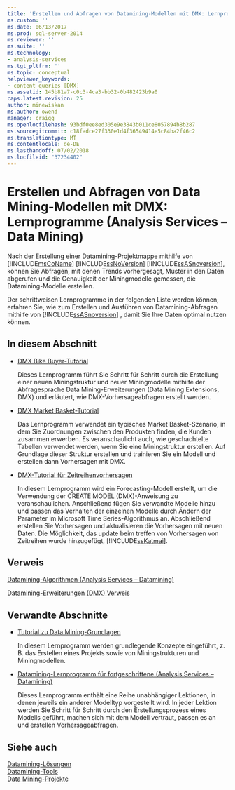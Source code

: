 ```yaml
---
title: 'Erstellen und Abfragen von Datamining-Modellen mit DMX: Lernprogramme (Analysis Services – Datamining) | Microsoft-Dokumentation'
ms.custom: ''
ms.date: 06/13/2017
ms.prod: sql-server-2014
ms.reviewer: ''
ms.suite: ''
ms.technology:
- analysis-services
ms.tgt_pltfrm: ''
ms.topic: conceptual
helpviewer_keywords:
- content queries [DMX]
ms.assetid: 145b81a7-c0c3-4ca3-bb32-0b482423b9a0
caps.latest.revision: 25
author: minewiskan
ms.author: owend
manager: craigg
ms.openlocfilehash: 93bdf0ee8ed305e9e3843b011ce8057894b8b287
ms.sourcegitcommit: c18fadce27f330e1d4f36549414e5c84ba2f46c2
ms.translationtype: MT
ms.contentlocale: de-DE
ms.lasthandoff: 07/02/2018
ms.locfileid: "37234402"
---
```

# <a name="creating-and-querying-data-mining-models-with-dmx-tutorials-analysis-services---data-mining"></a>Erstellen und Abfragen von Data Mining-Modellen mit DMX: Lernprogramme (Analysis Services – Data Mining)
  Nach der Erstellung einer Datamining-Projektmappe mithilfe von [!INCLUDE[msCoName](../includes/msconame-md.md)] [!INCLUDE[ssNoVersion](../includes/ssnoversion-md.md)] [!INCLUDE[ssASnoversion](../includes/ssasnoversion-md.md)], können Sie Abfragen, mit denen Trends vorhergesagt, Muster in den Daten abgerufen und die Genauigkeit der Miningmodelle gemessen, die Datamining-Modelle erstellen.  
  
 Der schrittweisen Lernprogramme in der folgenden Liste werden können, erfahren Sie, wie zum Erstellen und Ausführen von Datamining-Abfragen mithilfe von [!INCLUDE[ssASnoversion](../includes/ssasnoversion-md.md)] , damit Sie Ihre Daten optimal nutzen können.  
  
## <a name="in-this-section"></a>In diesem Abschnitt  
  
-   [DMX Bike Buyer-Tutorial](../../2014/tutorials/bike-buyer-dmx-tutorial.md)  
  
     Dieses Lernprogramm führt Sie Schritt für Schritt durch die Erstellung einer neuen Miningstruktur und neuer Miningmodelle mithilfe der Abfragesprache Data Mining-Erweiterungen (Data Mining Extensions, DMX) und erläutert, wie DMX-Vorhersageabfragen erstellt werden.  
  
-   [DMX Market Basket-Tutorial](../../2014/tutorials/market-basket-dmx-tutorial.md)  
  
     Das Lernprogramm verwendet ein typisches Market Basket-Szenario, in dem Sie Zuordnungen zwischen den Produkten finden, die Kunden zusammen erwerben. Es veranschaulicht auch, wie geschachtelte Tabellen verwendet werden, wenn Sie eine Miningstruktur erstellen. Auf Grundlage dieser Struktur erstellen und trainieren Sie ein Modell und erstellen dann Vorhersagen mit DMX.  
  
-   [DMX-Tutorial für Zeitreihenvorhersagen](../../2014/tutorials/time-series-prediction-dmx-tutorial.md)  
  
     In diesem Lernprogramm wird ein Forecasting-Modell erstellt, um die Verwendung der CREATE MODEL (DMX)-Anweisung zu veranschaulichen. Anschließend fügen Sie verwandte Modelle hinzu und passen das Verhalten der einzelnen Modelle durch Ändern der Parameter im Microsoft Time Series-Algorithmus an. Abschließend erstellen Sie Vorhersagen und aktualisieren die Vorhersagen mit neuen Daten. Die Möglichkeit, das update beim treffen von Vorhersagen von Zeitreihen wurde hinzugefügt, [!INCLUDE[ssKatmai](../includes/sskatmai-md.md)].  
  
## <a name="reference"></a>Verweis  
 [Datamining-Algorithmen &#40;Analysis Services – Datamining&#41;](../../2014/analysis-services/data-mining/data-mining-algorithms-analysis-services-data-mining.md)  
  
 [Datamining-Erweiterungen &#40;DMX&#41; Verweis](/sql/dmx/data-mining-extensions-dmx-reference)  
  
## <a name="related-sections"></a>Verwandte Abschnitte  
  
-   [Tutorial zu Data Mining-Grundlagen](../../2014/tutorials/basic-data-mining-tutorial.md)  
  
     In diesem Lernprogramm werden grundlegende Konzepte eingeführt, z. B. das Erstellen eines Projekts sowie von Miningstrukturen und Miningmodellen.  
  
-   [Datamining-Lernprogramm für fortgeschrittene &#40;Analysis Services – Datamining&#41;](../../2014/tutorials/intermediate-data-mining-tutorial-analysis-services-data-mining.md)  
  
     Dieses Lernprogramm enthält eine Reihe unabhängiger Lektionen, in denen jeweils ein anderer Modelltyp vorgestellt wird. In jeder Lektion werden Sie Schritt für Schritt durch den Erstellungsprozess eines Modells geführt, machen sich mit dem Modell vertraut, passen es an und erstellen Vorhersageabfragen.  
  
## <a name="see-also"></a>Siehe auch  
 [Datamining-Lösungen](../../2014/analysis-services/data-mining/data-mining-solutions.md)   
 [Datamining-Tools](../../2014/analysis-services/data-mining/data-mining-tools.md)   
 [Data Mining-Projekte](../../2014/analysis-services/data-mining/data-mining-projects.md)  
  
  
